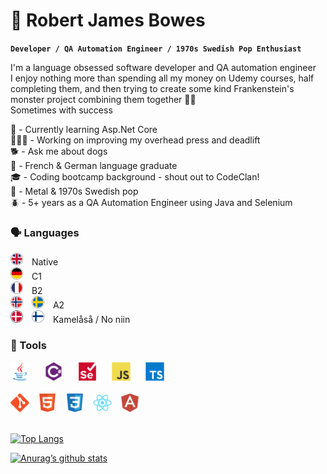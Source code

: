 # 🫠 Robert James Bowes

**`Developer / QA Automation Engineer / 1970s Swedish Pop Enthusiast`**

I'm a language obsessed software developer and QA automation engineer  
I enjoy nothing more than spending all my money on Udemy courses, half completing them, and then trying to create some kind Frankenstein's monster project combining them together 🧟‍♂️      
Sometimes with success  

<div>🌱 - Currently learning Asp.Net Core</div>
<div>🏋🏻‍♂️ - Working on improving my overhead press and deadlift</div>
<div>🐕 - Ask me about dogs</div>
<div>💬 - French & German language graduate</div>
<div>🎓 - Coding bootcamp background - shout out to CodeClan!</div>
<div>🎵 - Metal & 1970s Swedish pop</div>
<div>🪲 - 5+ years as a QA Automation Engineer using Java and Selenium</div>

### 🗣️ Languages 

<img alt="British flag" width="20px" style="padding-right:10px;" src="https://raw.githubusercontent.com/robbbowes/flags/5601193e168c4217f9fe01fcc31f54f460134bf6/uk-flag-round-circle-icon.svg"/> Native  
<img alt="German flag" width="20px" style="padding-right:10px" src="https://raw.githubusercontent.com/robbbowes/flags/5601193e168c4217f9fe01fcc31f54f460134bf6/germany-flag-round-circle-icon.svg"/> C1  
<img alt="French flag" width="20px" style="padding-right:10px;" src="https://raw.githubusercontent.com/robbbowes/flags/5601193e168c4217f9fe01fcc31f54f460134bf6/france-flag-round-circle-icon.svg"/> B2  
<img alt="Norwegian flag" width="20px" style="padding-right:10px;" src="https://raw.githubusercontent.com/robbbowes/flags/5601193e168c4217f9fe01fcc31f54f460134bf6/norway-flag-round-circle-icon.svg"/> <img alt="Swedish flag" width="20px" style="padding-right:10px;" src="https://raw.githubusercontent.com/robbbowes/flags/5601193e168c4217f9fe01fcc31f54f460134bf6/sweden-flag-round-circle-icon.svg"/> A2  
<img alt="Danish flag" width="20px" style="padding-right:10px;" src="https://raw.githubusercontent.com/robbbowes/flags/5601193e168c4217f9fe01fcc31f54f460134bf6/denmark-flag-round-circle-icon.svg"/> <img alt="Finnish flag" width="20px" style="padding-right:10px;" src="https://raw.githubusercontent.com/robbbowes/flags/5601193e168c4217f9fe01fcc31f54f460134bf6/finland-flag-round-circle-icon.svg"/> Kamelåså / No niin

### 🤖 Tools
<div align="left">
  <img alt="Java" width="30px" style="padding-right:20px;" src="https://raw.githubusercontent.com/devicons/devicon/1119b9f84c0290e0f0b38982099a2bd027a48bf1/icons/java/java-original.svg"/>
  <img alt="C Sharp" width="30px" style="padding-right:20px;" src="https://raw.githubusercontent.com/devicons/devicon/1119b9f84c0290e0f0b38982099a2bd027a48bf1/icons/csharp/csharp-plain.svg"/>
  <img alt="Selenium" width="30px" style="padding-right:20px;" src="https://raw.githubusercontent.com/devicons/devicon/1119b9f84c0290e0f0b38982099a2bd027a48bf1/icons/selenium/selenium-original.svg" />
  <img alt="JavaScript" width="30px" style="padding-right:20px;" src="https://raw.githubusercontent.com/devicons/devicon/1119b9f84c0290e0f0b38982099a2bd027a48bf1/icons/javascript/javascript-original.svg" />
  <img alt="TypeScript" width="30px" style="padding-right:20px;" src="https://raw.githubusercontent.com/devicons/devicon/1119b9f84c0290e0f0b38982099a2bd027a48bf1/icons/typescript/typescript-original.svg" />
</div>
<br />
<div align="left">
  <img alt="Git" width="30px" style="padding-right:10px;" src="https://raw.githubusercontent.com/devicons/devicon/1119b9f84c0290e0f0b38982099a2bd027a48bf1/icons/git/git-original.svg" />
  <img alt="HTML" width="30px" style="padding-right:10px;" src="https://raw.githubusercontent.com/devicons/devicon/1119b9f84c0290e0f0b38982099a2bd027a48bf1/icons/html5/html5-original.svg" />
  <img alt="CSS" width="30px" style="padding-right:10px;" src="https://raw.githubusercontent.com/devicons/devicon/1119b9f84c0290e0f0b38982099a2bd027a48bf1/icons/css3/css3-original.svg" />
  <img alt="React" width="30px" style="padding-right:10px;" src="https://raw.githubusercontent.com/devicons/devicon/1119b9f84c0290e0f0b38982099a2bd027a48bf1/icons/react/react-original.svg" />
  <img alt="Angular" width="30px" style="padding-right:10px;" src="https://raw.githubusercontent.com/devicons/devicon/1119b9f84c0290e0f0b38982099a2bd027a48bf1/icons/angularjs/angularjs-plain.svg" />
</div>

<br />

<div style="display: inline-block;">
   
[![Top Langs](https://github-readme-stats.vercel.app/api/top-langs/?username=robbbowes&layout=compact)](https://github.com/robbbowes)

[![Anurag’s github stats](https://github-readme-stats.vercel.app/api?username=robbbowes)](https://github.com/robbbowes)
   
</div>

<!--
**robbbowes/robbbowes** is a ✨ _special_ ✨ repository because its `README.md` (this file) appears on your GitHub profile.

Here are some ideas to get you started:

- 🔭 I’m currently working on ...
- 🌱 I’m currently learning ...
- 👯 I’m looking to collaborate on ...
- 🤔 I’m looking for help with ...
- 💬 Ask me about ...
- 📫 How to reach me: ...
- 😄 Pronouns: ...
- ⚡ Fun fact: ...
-->
